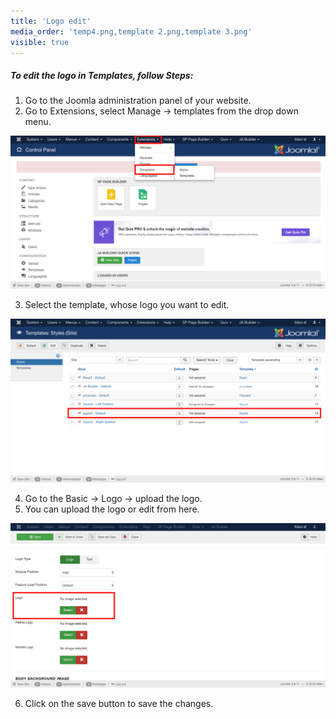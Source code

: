 ```yaml
---
title: 'Logo edit'
media_order: 'temp4.png,template 2.png,template 3.png'
visible: true
---
```


##### **To edit the logo in Templates, follow Steps:**

1. Go to the Joomla administration panel of your website.
2. Go to Extensions, select Manage -> templates from the drop down menu.

![](temp4.png)

3. Select the template, whose logo you want to edit.

![](template%202.png)

4. Go to the Basic -> Logo -> upload the logo.
5. You can upload the logo or edit from here.

![](template%203.png)

6. Click on the save button to save the changes.
